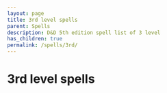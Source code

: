 ```yaml
---
layout: page
title: 3rd level spells 
parent: Spells
description: D&D 5th edition spell list of 3 level
has_children: true
permalink: /spells/3rd/
---
```

# 3rd level spells 
